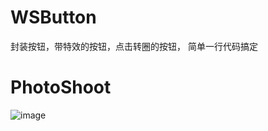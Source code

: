 # WSButton
封装按钮，带特效的按钮，点击转圈的按钮， 简单一行代码搞定

# PhotoShoot
![image](http://image.baidu.com/detail/newindex?col=&tag=&pn=0&pid=36693182217&aid=412385846&user_id=2504988404&setid=-1&sort=0&newsPn=&star=&fr=&from=2)

